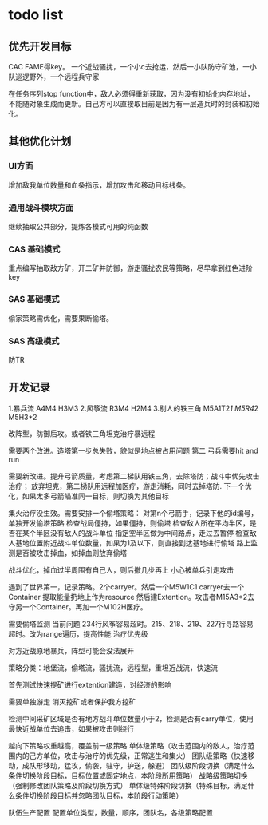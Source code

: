 # todo list
## 优先开发目标

CAC FAME得key。
一个近战骚扰，一个小c去抢运，然后一小队防守矿池，一小队巡逻野外，一个远程兵守家

在任务序列stop function中，敌人必须得重新获取，因为没有初始化内存地址，不能随对象生成而更新。自己方可以直接取目前是因为有一层造兵时的封装和初始化。

## 其他优化计划
### UI方面
增加敌我单位数量和血条指示，增加攻击和移动目标线条。

### 通用战斗模块方面
继续抽取公共部分，提炼各模式可用的纯函数

### CAS 基础模式
重点编写抽取敌方矿，开二矿并防御，游走骚扰农民等策略，尽早拿到红色进阶key

### SAS 基础模式
偷家策略需优化，需要果断偷塔。

### SAS 高级模式
防TR


## 开发记录

 1.暴兵流 A4M4 H3M3
 2.风筝流 R3M4 H2M4
 3.别人的铁三角 M5A1T2*1 M5R4*2 M5H3*2

  改阵型，防御后攻。或者铁三角坦克治疗暴远程

 需要两个改进。造塔第一步总失败，貌似是地点被占用问题
 第二 弓兵需要hit and run

 需要新改进。提升弓箭质量，考虑第二梯队用铁三角，去除塔防；战斗中优先攻击治疗；
 放弃坦克，第二梯队用远程加医疗，游走消耗，同时去掉塔防.
 下一个优化，如果太多弓箭瞄准同一目标，则切换为其他目标

 集火治疗没生效。需要安排一个偷塔策略：
 对第n个弓箭手，记录下他的id编号，单独开发偷塔策略
 检查战局僵持，如果僵持，则偷塔
 检查敌人所在平均半区，是否在某个半区没有敌人的战斗单位
 指定空半区做为中间路点，走过去暂停
 检查敌人基地位置附近战斗单位数量，如果为1及以下，则直接到达基地进行偷塔
 路上监测是否被攻击掉血，如掉血则放弃偷塔

 战斗优化，掉血过半周围有自己人，则后撤几步再上
 小心被单兵引走攻击

 遇到了世界第一，记录策略。2个carryer。然后一个M5W1C1 carryer去一个Container 提取能量扔地上作为resource 然后建Extention。攻击者M15A3*2去守另一个Container。再加一个M102H医疗。

 需要偷塔监测
 当前问题 234行风筝容易超时。215、218、219、227行寻路容易超时。改为range遍历，提高性能
 治疗优先级

 对方近战原地暴兵，阵型可能会没法展开

 策略分类：地堡流，偷塔流，骚扰流，远程型，重坦近战流，快速流

 首先测试快速提矿进行extention建造，对经济的影响

 需要单独游走 消灭挖矿或者保护我方挖矿

 检测中间采矿区域是否有地方战斗单位数量小于2，检测是否有carry单位，使用最快近战单位去追击，如果被攻击则绕行

 越向下策略权重越高，覆盖前一级策略
 单体级策略（攻击范围内的敌人，治疗范围内的己方单位，攻击与治疗的优先级，正常逃生和集火）
 团队级策略（快速移动，成队形移动，猛攻，偷袭，驻守，护送，躲避）
 团队级阶段切换（满足什么条件切换阶段目标，目标位置或固定地点，本阶段所用策略）
 战略级策略切换（强制修改团队策略及阶段切换方式）
 单体级特殊阶段切换（特殊目标，满足什么条件切换阶段目标并忽略团队目标，本阶段行动策略）

 队伍生产配置
 配置单位类型，数量，顺序，团队名，各级策略配置
